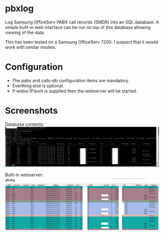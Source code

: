 # pbxlog
Log Samsung OfficeServ PABX call records (SMDR) into an SQL database. A simple built-in web interface can be run on top of this database allowing viewing of the data.

This has been tested on a Samsung OfficeServ 7200. I suspect that it would work with similar models.

# Configuration
* The pabx and calls-db configuration items are mandatory. 
* Everthing else is optional. 
* If webui IP/port is supplied then the webserver will be started.

# Screenshots

Database contents:
![PABX database records](screenshot-db.png)

Built-in webserver:
![PABX log records](screenshot-web.png)
